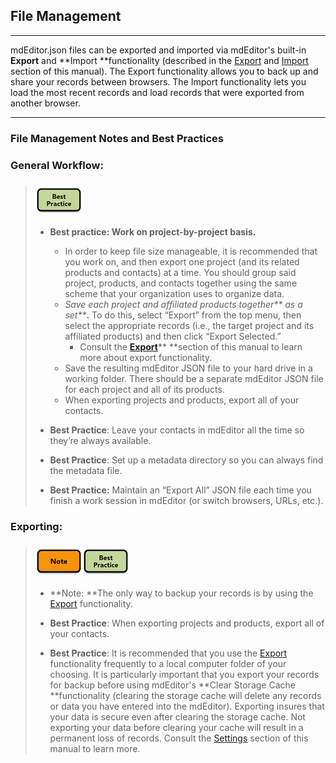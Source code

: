 ## File Management

---

mdEditor.json files can be exported and imported via mdEditor's built-in **Export** and **Import **functionality \(described in the [Export](/export.md) and [Import](/import.md) section of this manual\). The Export functionality allows you to back up and share your records between browsers. The Import functionality lets you load the most recent records and load records that were exported from another browser.

---

### File Management Notes and Best Practices

### **General Workflow:**

> ### ![](/assets/best_practice_small.png)
>
> * **Best practice: Work on project-by-project basis.**
>
>   * In order to keep file size manageable, it is recommended that you work on, and then export one project \(and its related products and contacts\) at a time. You should group said project, products, and contacts together using the same scheme that your organization uses to organize data.
>   * _Save each project and affiliated products together** as a set**_**.** To do this, select “Export” from the top menu, then select the appropriate records \(i.e., the target project and its affiliated products\) and then click “Export Selected.” 
>     * Consult the [**Export**](/export.md)** **section of this manual to learn more about export functionality.
>   * Save the resulting mdEditor JSON file to your hard drive in a working folder. There should be a separate mdEditor JSON file for each project and all of its products. 
>   * When exporting projects and products, export all of your contacts.
>
> * **Best Practice**: Leave your contacts in mdEditor all the time so they’re always available.
>
> * **Best Practice**: Set up a metadata directory so you can always find the metadata file.
>
> * **Best Practice:** Maintain an “Export All” JSON file each time you finish a work session in mdEditor \(or switch browsers, URLs, etc.\).

### Exporting:

> ### ![](/assets/note_small.png)![](/assets/best_practice_small.png)
>
> * **Note: **The only way to backup your records is by using the [Export](/export.md) functionality.
>
> * **Best Practice**: When exporting projects and products, export all of your contacts.
>
> * **Best Practice**: It is recommended that you use the [Export](/export.md) functionality frequently to a local computer folder of your choosing. It is particularly important that you export your records for backup before using mdEditor's **Clear Storage Cache **functionality \(clearing the storage cache will delete any records or data you have entered into the mdEditor\). Exporting insures that your data is secure even after clearing the storage cache. Not exporting your data before clearing your cache will result in a permanent loss of records. Consult the [Settings](/settings.md) section of this manual to learn more.





